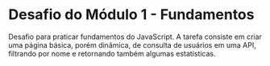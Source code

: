 # Desafio do Módulo 1 - Fundamentos

Desafio para praticar fundamentos do JavaScript. A tarefa consiste em criar uma página básica, porém dinâmica, de consulta de usuários em uma API, filtrando por nome e retornando também algumas estatísticas.
